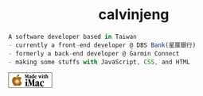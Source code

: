 <h1 align="center">calvinjeng</h1>  

```js
A software developer based in Taiwan
- currently a front-end developer @ DBS Bank(星展銀行)
- formerly a back-end developer @ Garmin Connect
- making some stuffs with JavaScript, CSS, and HTML
```

<img src="./imac-orange.gif" />
